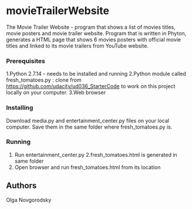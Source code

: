 # movieTrailerWebsite
The Movie Trailer Website - program that shows a list of movies titles, movie posters and movie trailer website. Program that is written in Phyton, generates a HTML page that shows 6 movies posters with official movie titles and linked to its movie trailers from YouTube website.

### Prerequisites
1.Python 2.7.14 - needs to be installed and running
2.Python module called fresh_tomatoes.py : clone from https://github.com/udacity/ud036_StarterCode to work on this project locally on your computer.
3.Web browser

### Installing
Download media.py and entertainment_center.py files on your local computer. 
Save them in the same folder where fresh_tomatoes.py is. 

### Running
1. Run entertainment_center.py
2.fresh_tomatoes.html is generated in same folder
3. Open browser and run fresh_tomatoes.html from its location

## Authors
Olga Novgorodsky
 
